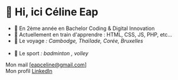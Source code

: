 # 👋 Hi, ici Céline Eap
- 🌱 En 2ème année en Bachelor Coding & Digital Innovation
- 📝 Actuellement en train d'apprendre : HTML, CSS, JS, PHP, etc...
- 💞️ Le voyage *: Cambodge, Thaïlade, Corée, Bruxelles*
<br><br>
- 💞️ Le sport *: badminton , volley*

Mon mail [eapceline@gmail.com] <br>
Mon profil [LinkedIn](https://www.linkedin.com/in/c%C3%A9line-eap)
